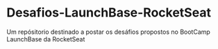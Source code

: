 # Desafios-LaunchBase-RocketSeat
 Um repósitorio destinado a postar os desáfios propostos no BootCamp LaunchBase da RocketSeat
